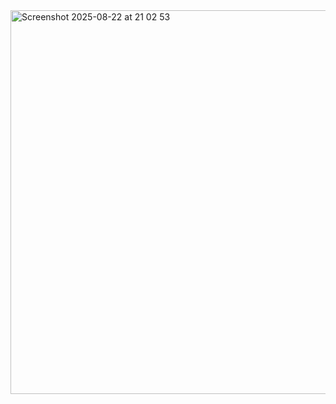 <img width="594" height="614" alt="Screenshot 2025-08-22 at 21 02 53" src="https://github.com/user-attachments/assets/025956b7-0264-413d-a2b6-8b70b76b5337" />
